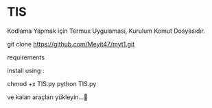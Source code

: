 # TIS
Kodlama Yapmak için <p1>Termux</p1> Uygulaması, Kurulum Komut Dosyasıdır.

git clone https://github.com/Meyit47/myt1.git

requirements

install using  : 

chmod +x TIS.py
python TIS.py 

ve kalan araçları yükleyin...<h>🤝</h>
